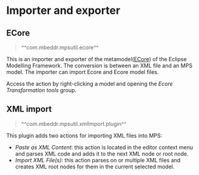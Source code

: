 # Importer and exporter

## ECore

> ^^com.mbeddr.mpsutil.ecore^^

This is an importer and exporter of the metamodel([ECore](https://wiki.eclipse.org/Ecore)) of the Eclipse Modelling Framework.
The conversion is between an XML file and an MPS model. The importer can import Ecore and Ecore model files.

Access the action by right-clicking a model and opening the *Ecore Transformation tools* group.

## XML import

> ^^com.mbeddr.mpsutil.xmlImport.plugin^^

This plugin adds two actions for importing XML files into MPS:

- *Paste as XML Content*: this action is located in the editor context menu and parses XML code
  and adds it to the next XML node or root node.
- *Import XML File(s)*: this action parses on or multiple XML files and creates XML root nodes for them in the current
  selected model.

